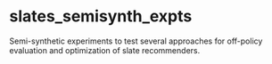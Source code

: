 # slates_semisynth_expts
Semi-synthetic experiments to test several approaches for off-policy evaluation and optimization of slate recommenders.
